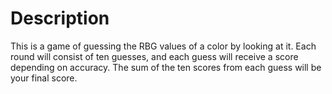 # Description

This is a game of guessing the RBG values of a color by looking at it. Each round will consist of ten guesses, and each guess will receive a score depending on accuracy. The sum of the ten scores from each guess will be your final score.
